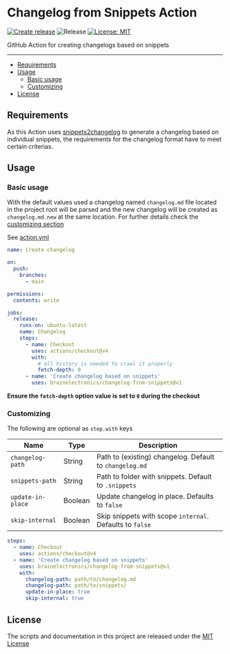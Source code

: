 # Changelog from Snippets Action

[![Create release](https://github.com/brainelectronics/changelog-from-snippets/actions/workflows/release.yaml/badge.svg)](https://github.com/brainelectronics/changelog-from-snippets/actions/workflows/release.yaml)
![Release](https://img.shields.io/github/v/release/brainelectronics/changelog-from-snippets?include_prereleases&color=success)
[![License: MIT](https://img.shields.io/badge/License-MIT-yellow.svg)](https://opensource.org/licenses/MIT)

GitHub Action for creating changelogs based on snippets

---

<!-- MarkdownTOC -->

- [Requirements](#requirements)
- [Usage](#usage)
  - [Basic usage](#basic-usage)
  - [Customizing](#customizing)
- [License](#license)

<!-- /MarkdownTOC -->

## Requirements

As this Action uses [snippets2changelog](https://github.com/brainelectronics/snippets2changelog)
to generate a changelog based on individual snippets, the requirements for the
changelog format have to meet certain criterias.

## Usage

### Basic usage

With the default values used a changelog named `changelog.md` file located in
the project root will be parsed and the new changelog will be created as
`changelog.md.new` at the same location. For further details check the
[customizing section](#customizing)

See [action.yml](action.yml)

```yaml
name: Create changelog

on:
  push:
    branches:
      - main

permissions:
  contents: write

jobs:
  release:
    runs-on: ubuntu-latest
    name: Changelog
    steps:
      - name: Checkout
        uses: actions/checkout@v4
        with:
          # all history is needed to crawl it properly
          fetch-depth: 0
      - name: 'Create changelog based on snippets'
        uses: brainelectronics/changelog-from-snippets@v1
```

**Ensure the `fetch-depth` option value is set to `0` during the checkout**

### Customizing

The following are optional as `step.with` keys

| Name                      | Type    | Description                                              |
| ------------------------- | ------- | ---------------------------------------------------------|
| `changelog-path`          | String  | Path to (existing) changelog. Default to `changelog.md`  |
| `snippets-path`           | String  | Path to folder with snippets. Default to `.snippets`     |
| `update-in-place`         | Boolean | Update changelog in place. Defaults to `false`           |
| `skip-internal`           | Boolean | Skip snippets with scope `internal`. Defaults to `false` |

```yaml
steps:
  - name: Checkout
    uses: actions/checkout@v4
  - name: 'Create changelog based on snippets'
    uses: brainelectronics/changelog-from-snippets@v1
    with:
      changelog-path: path/to/changelog.md
      changelog-path: path/to/snippets/
      update-in-place: true
      skip-internal: true
```

## License

The scripts and documentation in this project are released under the
[MIT License](LICENSE)
